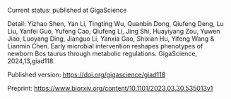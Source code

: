 Current status: 
published at GigaScience

Detail: 
Yizhao Shen, Yan Li, Tingting Wu, Quanbin Dong, Qiufeng Deng, Lu Liu, Yanfei Guo, Yufeng Cao, Qiufeng Li, Jing Shi, Huayiyang Zou, Yuwen Jiao, Luoyang Ding, Jianguo Li, Yanxia Gao, Shixian Hu, Yifeng Wang & Lianmin Chen. Early microbial intervention reshapes phenotypes of newborn Bos taurus through metabolic regulations. GigaScience, 2024,13,giad118.

Published version: 
https://doi.org/gigascience/giad118

Preprint: 
https://www.biorxiv.org/content/10.1101/2023.03.30.535013v1
